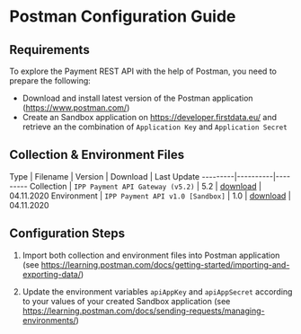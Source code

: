 # Postman Configuration Guide

## Requirements

To explore the Payment REST API with the help of Postman, you need to prepare the following:

* Download and install latest version of the Postman application (https://www.postman.com/)
* Create an Sandbox application on https://developer.firstdata.eu/ and retrieve an the combination of ``Application Key`` and ``Application Secret``

## Collection & Environment Files


Type | Filename | Version | Download | Last Update
---------|----------|---------
 Collection | ``IPP Payment API Gateway (v5.2)`` | 5.2 | [download](https://github.com/Fiserv-Developer/payments-api/blob/2.0.0-postman/postman/ipp-payment-api.postman_collection.v5.2.json) | 04.11.2020
 Environment | ``IPP Payment API v1.0 [Sandbox]`` | 1.0 | [download](https://github.com/Fiserv-Developer/payments-api/blob/2.0.0-postman/postman/ipp-payment-api.postman_environment.v1.0.json) | 04.11.2020

## Configuration Steps

1. Import both collection and environment files into Postman application (see https://learning.postman.com/docs/getting-started/importing-and-exporting-data/)

2. Update the environment variables ``apiAppKey`` and ``apiAppSecret`` according to your values of your created Sandbox application (see https://learning.postman.com/docs/sending-requests/managing-environments/)